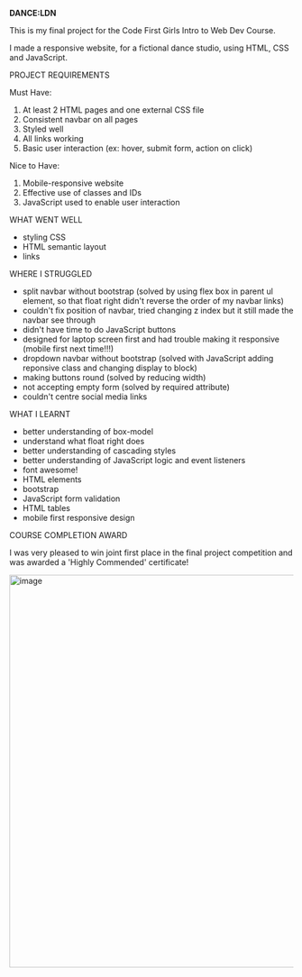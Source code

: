 **DANCE:LDN**

This is my final project for the Code First Girls Intro to Web Dev Course.

I made a responsive website, for a fictional dance studio, using HTML, CSS and JavaScript.

PROJECT REQUIREMENTS

Must Have:
1. At least 2 HTML pages and one external CSS file
2. Consistent navbar on all pages
3. Styled well
4. All links working
5. Basic user interaction (ex: hover, submit form, action on click)

Nice to Have:
1. Mobile-responsive website
2. Effective use of classes and IDs
3. JavaScript used to enable user interaction

WHAT WENT WELL
- styling CSS
- HTML semantic layout
- links

WHERE I STRUGGLED
- split navbar without bootstrap (solved by using flex box in parent ul element, so that float right didn't reverse the order of my navbar links)
- couldn't fix position of navbar, tried changing z index but it still made the navbar see through
- didn't have time to do JavaScript buttons
- designed for laptop screen first and had trouble making it responsive (mobile first next time!!!)
- dropdown navbar without bootstrap (solved with JavaScript adding reponsive class and changing display to block)
- making buttons round (solved by reducing width)
- not accepting empty form (solved by required attribute)
- couldn't centre social media links

WHAT I LEARNT
- better understanding of box-model
- understand what float right does
- better understanding of cascading styles
- better understanding of JavaScript logic and event listeners
- font awesome!
- HTML elements
- bootstrap
- JavaScript form validation
- HTML tables 
- mobile first responsive design

COURSE COMPLETION AWARD

I was very pleased to win joint first place in the final project competition and was awarded a 'Highly Commended' certificate!

<img width="697" alt="image" src="https://user-images.githubusercontent.com/107806810/186195275-c7e91975-ed70-46ec-8329-241b7de8a3a7.png">

